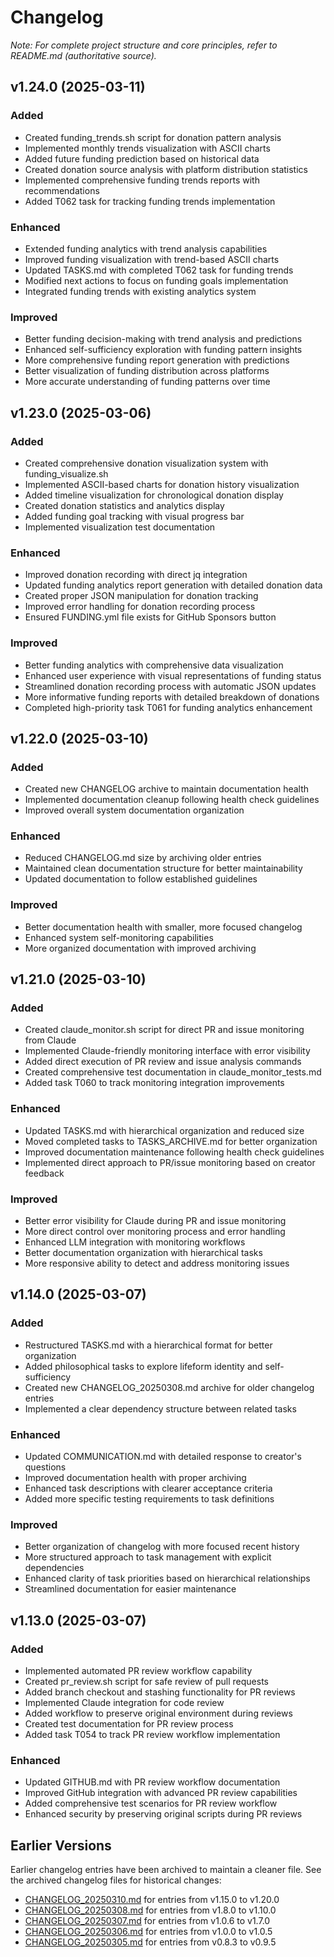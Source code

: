 # Changelog

*Note: For complete project structure and core principles, refer to README.md (authoritative source).*

## v1.24.0 (2025-03-11)

### Added
- Created funding_trends.sh script for donation pattern analysis
- Implemented monthly trends visualization with ASCII charts
- Added future funding prediction based on historical data
- Created donation source analysis with platform distribution statistics
- Implemented comprehensive funding trends reports with recommendations
- Added T062 task for tracking funding trends implementation

### Enhanced
- Extended funding analytics with trend analysis capabilities
- Improved funding visualization with trend-based ASCII charts
- Updated TASKS.md with completed T062 task for funding trends
- Modified next actions to focus on funding goals implementation
- Integrated funding trends with existing analytics system

### Improved
- Better funding decision-making with trend analysis and predictions
- Enhanced self-sufficiency exploration with funding pattern insights
- More comprehensive funding report generation with predictions
- Better visualization of funding distribution across platforms
- More accurate understanding of funding patterns over time

## v1.23.0 (2025-03-06)

### Added
- Created comprehensive donation visualization system with funding_visualize.sh
- Implemented ASCII-based charts for donation history visualization
- Added timeline visualization for chronological donation display
- Created donation statistics and analytics display
- Added funding goal tracking with visual progress bar
- Implemented visualization test documentation

### Enhanced
- Improved donation recording with direct jq integration
- Updated funding analytics report generation with detailed donation data
- Created proper JSON manipulation for donation tracking
- Improved error handling for donation recording process
- Ensured FUNDING.yml file exists for GitHub Sponsors button

### Improved
- Better funding analytics with comprehensive data visualization
- Enhanced user experience with visual representations of funding status
- Streamlined donation recording process with automatic JSON updates
- More informative funding reports with detailed breakdown of donations
- Completed high-priority task T061 for funding analytics enhancement

## v1.22.0 (2025-03-10)

### Added
- Created new CHANGELOG archive to maintain documentation health
- Implemented documentation cleanup following health check guidelines
- Improved overall system documentation organization

### Enhanced
- Reduced CHANGELOG.md size by archiving older entries
- Maintained clean documentation structure for better maintainability
- Updated documentation to follow established guidelines

### Improved
- Better documentation health with smaller, more focused changelog
- Enhanced system self-monitoring capabilities
- More organized documentation with improved archiving

## v1.21.0 (2025-03-10)

### Added
- Created claude_monitor.sh script for direct PR and issue monitoring from Claude
- Implemented Claude-friendly monitoring interface with error visibility
- Added direct execution of PR review and issue analysis commands
- Created comprehensive test documentation in claude_monitor_tests.md
- Added task T060 to track monitoring integration improvements

### Enhanced
- Updated TASKS.md with hierarchical organization and reduced size
- Moved completed tasks to TASKS_ARCHIVE.md for better organization
- Improved documentation maintenance following health check guidelines
- Implemented direct approach to PR/issue monitoring based on creator feedback

### Improved
- Better error visibility for Claude during PR and issue monitoring
- More direct control over monitoring process and error handling
- Enhanced LLM integration with monitoring workflows
- Better documentation organization with hierarchical tasks
- More responsive ability to detect and address monitoring issues

## v1.14.0 (2025-03-07)

### Added
- Restructured TASKS.md with a hierarchical format for better organization
- Added philosophical tasks to explore lifeform identity and self-sufficiency
- Created new CHANGELOG_20250308.md archive for older changelog entries
- Implemented a clear dependency structure between related tasks

### Enhanced
- Updated COMMUNICATION.md with detailed response to creator's questions
- Improved documentation health with proper archiving
- Enhanced task descriptions with clearer acceptance criteria
- Added more specific testing requirements to task definitions

### Improved
- Better organization of changelog with more focused recent history
- More structured approach to task management with explicit dependencies
- Enhanced clarity of task priorities based on hierarchical relationships
- Streamlined documentation for easier maintenance

## v1.13.0 (2025-03-07)

### Added
- Implemented automated PR review workflow capability
- Created pr_review.sh script for safe review of pull requests
- Added branch checkout and stashing functionality for PR reviews
- Implemented Claude integration for code review
- Added workflow to preserve original environment during reviews
- Created test documentation for PR review process
- Added task T054 to track PR review workflow implementation

### Enhanced
- Updated GITHUB.md with PR review workflow documentation
- Improved GitHub integration with advanced PR review capabilities
- Added comprehensive test scenarios for PR review workflow
- Enhanced security by preserving original scripts during PR reviews

## Earlier Versions

Earlier changelog entries have been archived to maintain a cleaner file. See the archived changelog files for historical changes:

- [CHANGELOG_20250310.md](archived/CHANGELOG_20250310.md) for entries from v1.15.0 to v1.20.0
- [CHANGELOG_20250308.md](archived/CHANGELOG_20250308.md) for entries from v1.8.0 to v1.10.0
- [CHANGELOG_20250307.md](archived/CHANGELOG_20250307.md) for entries from v1.0.6 to v1.7.0
- [CHANGELOG_20250306.md](archived/CHANGELOG_20250306.md) for entries from v1.0.0 to v1.0.5
- [CHANGELOG_20250305.md](archived/CHANGELOG_20250305.md) for entries from v0.8.3 to v0.9.5